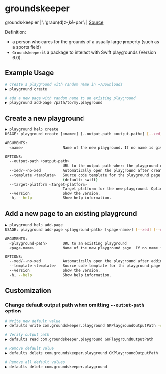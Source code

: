 # groundskeeper

grounds·​keep·​er | \ ˈgrau̇n(d)z-ˌkē-pər \ | [Source](https://www.merriam-webster.com/dictionary/groundskeeper)

Definition: 
- a person who cares for the grounds of a usually large property (such as a sports field) 
- `Groundskeeper` is a package to interact with Swift playgrounds (Version 6.0).

## Example Usage

```bash
# create a playground with random name in ~/Downloads
▶ playground create

# add a new page with random name to an existing playground
▶ playground add-page /path/to/my.playground
```

## Create a new playground

```bash
▶ playground help create
USAGE: playground create [<name>] [--output-path <output-path>] [--xed] [--no-xed] [--template <template>] [--target-platform <target-platform>]

ARGUMENTS:
  <name>                  Name of the new playground. If no name is given, a random name will be used

OPTIONS:
  --output-path <output-path>
                          URL to the output path where the playground will be created (default: ~/Downloads)
  --xed/--no-xed          Automatically open the playground after creation using 'xed' (default: true)
  --template <template>   Source code template for the playground page. Options are 'swift', 'swiftui' or a URL pointing to content
                          (default: swift)
  --target-platform <target-platform>
                          Target platform for the new playground. Options are 'ios' or 'macos' (default: macos)
  --version               Show the version.
  -h, --help              Show help information.
```

## Add a new page to an existing playground

```bash
▶ playground help add-page
USAGE: playground add-page <playground-path> [<page-name>] [--xed] [--no-xed] [--template <template>]

ARGUMENTS:
  <playground-path>       URL to an existing playground
  <page-name>             Name of the new playground page. If no name is given, a random name will be used

OPTIONS:
  --xed/--no-xed          Automatically open the playground after adding a page using 'xed' (default: true)
  --template <template>   Source code template for the playground page. Options are 'swift', 'swiftui' or a URL pointing to content (default: swift)
  --version               Show the version.
  -h, --help              Show help information.
```

## Customization

### Change default output path when omitting `--output-path` option
 
```bash
# Write new default value
▶ defaults write com.groundskeeper.playground GKPlaygroundOutputPath -string "~/Downloads"

# Verify output path
▶ defaults read com.groundskeeper.playground GKPlaygroundOutputPath

# Remove default value
▶ defaults delete com.groundskeeper.playground GKPlaygroundOutputPath

# Remove all default values
▶ defaults delete com.groundskeeper.playground
```

